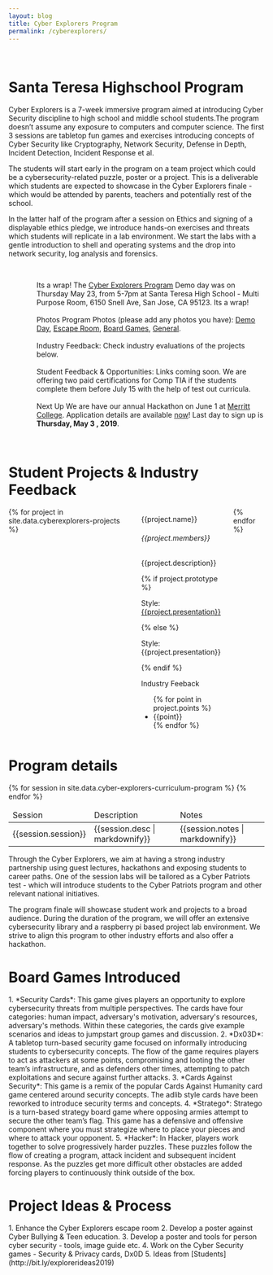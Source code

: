 ```yaml
---
layout: blog
title: Cyber Explorers Program
permalink: /cyberexplorers/
---
```

<br/>
<h1 class="title">Santa Teresa Highschool Program </h1>

Cyber Explorers is a 7-week immersive program aimed at introducing Cyber Security discipline to high school and middle school students.The program doesn’t assume any exposure to computers and computer science. The first 3 sessions are tabletop fun games and exercises introducing concepts of Cyber Security like Cryptography, Network Security, Defense in Depth, Incident Detection, Incident Response et al.

The students will start early in the program on a team project which could be a cybersecurity-related puzzle, poster or a project. This is a deliverable which students are expected to showcase in the Cyber Explorers finale - which would be attended by parents, teachers and potentially rest of the school.

In the latter half of the program after a session on Ethics and signing of a displayable ethics pledge, 
we introduce hands-on exercises and threats which students will replicate in a lab environment. We start the labs with a gentle introduction to shell and operating systems and the drop into network security, log analysis and forensics. 

<br/>
<div class="container">
<div class="box cta">
    <div class="columns is-multiline is-mobile is-centered">
        <div class="column is-half">
            <figure class="image is-4by3">
            <img src="{{site.url}}{{site.baseurl}}assets/images/santa-teresa-demo-day.jpg"/>
            </figure>
        </div>
        <div class="column is-half">
        <p class="has-text-left">   
            <div>
                <span class="tag is-primary">Its a wrap!</span> The <a href='/cyberexplorers'>Cyber Explorers Program</a> Demo day was on 
                Thursday May 23, from 5-7pm at Santa Teresa High School - Multi Purpose Room, 6150 Snell Ave, San Jose, CA 95123. Its a wrap!
                <br/> <br/>
                <span class="tag is-danger">Photos</span> Program Photos (please add any photos you have): <a href="https://photos.app.goo.gl/LpYBk5bo4a2qXUkB6">Demo Day</a>, 
                    <a href="https://photos.app.goo.gl/5H7TdWcDPStWU7XH9">Escape Room</a>, 
                    <a href="https://photos.app.goo.gl/DMFyErqnozxqpeQs6">Board Games</a>, <a href="https://photos.app.goo.gl/tSnR2eUSRNWH49c26">General</a>.
                <br/> <br/>
                <span class="tag is-warning">Industry Feedback</span>: Check industry evaluations of the projects below.
                <br/> <br/>
                <span class="tag is-secondary">Student Feedback & Opportunities</span>: Links coming soon. We are offering two paid certifications for Comp TIA if the students complete them before July 15 with the help of test out curricula.
                <br/> <br/>
                <span class="tag is-danger">Next Up</span> We are have our annual Hackathon on June 1 at <a href='http://www.merritt.edu' target="_blank">Merritt College</a>. 
                    Application details are available <a href="/hackathons">now</a>! Last day to sign up is <b>Thursday, May 3 , 2019</b>.
            </div>
            </p>
        </div>
    </div>
</div>
</div>

<br/>
<h1 class="title">Student Projects & Industry Feedback</h1>
<div class="columns is-multiline is-mobile is-centered">
{% for project in site.data.cyberexplorers-projects %}  
    <div class="column is-one-third">
        <div class="card is-shady">
            <div class="card-content">
                <div class="content">
                    <p class="is-project-title">{{project.name}}</p>
                    <h6>{{project.members}}</h6>
                    <p>{{project.description}}</p>
                    {% if project.prototype %}
                        <p>Style: <a href='{{project.prototype}}'>{{project.presentation}}</a></p>
                    {% else %}
                        <p>Style: {{project.presentation}}</p>
                    {% endif %}
                    <p class="is-feedback-title">Industry Feeback</p>
                        <ul class="is-feedback-list">
                            {% for point in project.points %}
                            <li>{{point}}</li>
                            {% endfor %}
                        </ul>
                </div>
            </div>
        </div>
    </div>
{% endfor %}
</div>

<h1 class="title">Program details</h1>
<table class="table is-bordered is-striped">
    <thead>
        <td>Session</td><td>Description</td><td>Notes</td>
    </thead>
    <tbody>
    {% for session in site.data.cyber-explorers-curriculum-program %} 
    <tr>
        <td>{{session.session}}</td>
        <td>{{session.desc | markdownify}}</td>
        <td>{{session.notes | markdownify}}</td>
    </tr>
    {% endfor %}
    </tbody>
</table>

Through the Cyber Explorers, we aim at having a strong industry partnership using guest lectures, hackathons 
and exposing students to career paths. One of the session labs will be tailored as a Cyber Patriots test - which will introduce students to the Cyber Patriots program and other relevant national initiatives. 

The program finale will showcase student work and projects to a broad audience. During the duration of the program, we will offer an extensive cybersecurity library and a raspberry pi based project lab environment. We strive to align this program to other industry efforts and also offer a  hackathon.
<br/>

<h1 class="title">Board Games Introduced</h1>
1. *Security Cards*: This game gives players an opportunity to explore cybersecurity threats from multiple perspectives. The cards have four categories: human impact, adversary's motivation, adversary's resources, adversary's methods. Within these categories, the cards give example scenarios and ideas to jumpstart group games and discussion.
2. *Dx03D*: A tabletop turn-based security game focused on informally introducing students to cybersecurity concepts. The flow of the game requires players to act as attackers at some points, compromising and looting the other team’s infrastructure, and as defenders other times, attempting to patch exploitations and secure against further attacks.
3. *Cards Against Security*: This game is a remix of the popular Cards Against Humanity card game centered around security concepts. The adlib style cards have been reworked to introduce security terms and concepts.
4. *Stratego*: Stratego is a turn-based strategy board game where opposing armies attempt to secure the other team’s flag. This game has a defensive and offensive component where you must strategize where to place your pieces and where to attack your opponent.
5. *Hacker*: In Hacker, players work together to solve progressively harder puzzles. These puzzles follow the flow of creating a program, attack incident and subsequent incident response. As the puzzles get more difficult other obstacles are added forcing players to continuously think outside of the box.
<br/>

<h1 class="title">Project Ideas & Process</h1>
1. Enhance the Cyber Explorers escape room
2. Develop a poster against Cyber Bullying & Teen education.
3. Develop a poster and tools for person cyber security - tools, image guide etc.
4. Work on the Cyber Security games - Security & Privacy cards, Dx0D
5. Ideas from [Students](http://bit.ly/explorerideas2019)
<br/>


